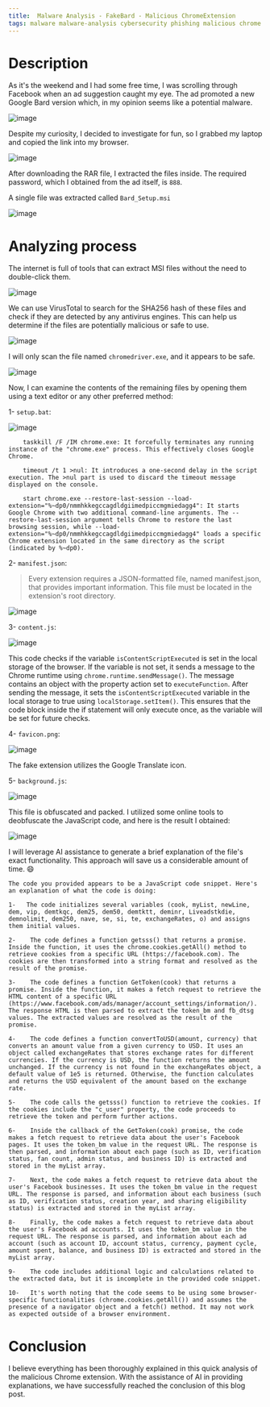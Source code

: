 ```yaml
---
title:  Malware Analysis - FakeBard - Malicious ChromeExtension
tags: malware malware-analysis cybersecurity phishing malicious chrome extension bard fake 
---
```


# Description

As it's the weekend and I had some free time, I was scrolling through Facebook when an ad suggestion caught my eye. The ad promoted a new Google Bard version which, in my opinion seems like a potential malware.

![image](https://github.com/ab2pentest/ab2pentest.github.io/assets/84577967/be073e8d-0765-41f7-8e65-f84e872f1ce1)

Despite my curiosity, I decided to investigate for fun, so I grabbed my laptop and copied the link into my browser.

![image](https://github.com/ab2pentest/ab2pentest.github.io/assets/84577967/46688f27-26d7-4d3a-9a22-03760695f729)

After downloading the RAR file, I extracted the files inside. The required password, which I obtained from the ad itself, is `888`.

A single file was extracted called `Bard_Setup.msi`

![image](https://github.com/ab2pentest/ab2pentest.github.io/assets/84577967/158c2480-b52e-4b35-a1fa-4d0f4f3d4551)

# Analyzing process

The internet is full of tools that can extract MSI files without the need to double-click them.

![image](https://github.com/ab2pentest/ab2pentest.github.io/assets/84577967/240aa5b2-d81e-4e2a-a3a6-47076ed90072)

We can use VirusTotal to search for the SHA256 hash of these files and check if they are detected by any antivirus engines.
This can help us determine if the files are potentially malicious or safe to use.

![image](https://github.com/ab2pentest/ab2pentest.github.io/assets/84577967/910127b3-2abc-4111-9568-8072bac361cd)

I will only scan the file named `chromedriver.exe`, and it appears to be safe.

![image](https://github.com/ab2pentest/ab2pentest.github.io/assets/84577967/f88b42ca-0004-4a77-a960-4581ba4f732f)

Now, I can examine the contents of the remaining files by opening them using a text editor or any other preferred method:

1- `setup.bat`:

![image](https://github.com/ab2pentest/ab2pentest.github.io/assets/84577967/3c0ec32f-24da-4522-949c-f7be6bdbe1c1)

```
    taskkill /F /IM chrome.exe: It forcefully terminates any running instance of the "chrome.exe" process. This effectively closes Google Chrome.

    timeout /t 1 >nul: It introduces a one-second delay in the script execution. The >nul part is used to discard the timeout message displayed on the console.

    start chrome.exe --restore-last-session --load-extension="%~dp0/nmmhkkegccagdldgiimedpiccmgmiedagg4": It starts Google Chrome with two additional command-line arguments. The --restore-last-session argument tells Chrome to restore the last browsing session, while --load-extension="%~dp0/nmmhkkegccagdldgiimedpiccmgmiedagg4" loads a specific Chrome extension located in the same directory as the script (indicated by %~dp0).
```

2- `manifest.json`:

> Every extension requires a JSON-formatted file, named manifest.json, that provides important information. This file must be located in the extension's root directory.

![image](https://github.com/ab2pentest/ab2pentest.github.io/assets/84577967/280d12e2-7545-419b-b83b-9f8032e7ef3a)

3- `content.js`:

![image](https://github.com/ab2pentest/ab2pentest.github.io/assets/84577967/c7b4f604-3c2f-4cfe-9c30-d3aa32505dc0)

This code checks if the variable `isContentScriptExecuted` is set in the local storage of the browser.
If the variable is not set, it sends a message to the Chrome runtime using `chrome.runtime.sendMessage()`.
The message contains an object with the property action set to `executeFunction`.
After sending the message, it sets the `isContentScriptExecuted` variable in the local storage to true using `localStorage.setItem()`.
This ensures that the code block inside the if statement will only execute once, as the variable will be set for future checks.

4- `favicon.png`:

![image](https://github.com/ab2pentest/ab2pentest.github.io/assets/84577967/64b594ea-3491-4840-b5b8-40b5d75c9a7f)

The fake extension utilizes the Google Translate icon.

5- `background.js`:

![image](https://github.com/ab2pentest/ab2pentest.github.io/assets/84577967/f5d9f4ee-c54d-4d3a-8b0e-916793a6f42c)

This file is obfuscated and packed. I utilized some online tools to deobfuscate the JavaScript code, and here is the result I obtained:

![image](https://github.com/ab2pentest/ab2pentest.github.io/assets/84577967/721c12ff-b351-443c-b742-7abb967fdc95)

I will leverage AI assistance to generate a brief explanation of the file's exact functionality. This approach will save us a considerable amount of time. 😄

```
The code you provided appears to be a JavaScript code snippet. Here's an explanation of what the code is doing:

1-   The code initializes several variables (cook, myList, newLine, dem, vip, demtkqc, dem25, dem50, demtktt, deminr, Liveadstkdie, demnolimit, dem250, nave, se, si, te, exchangeRates, o) and assigns them initial values.

2-    The code defines a function getsss() that returns a promise. Inside the function, it uses the chrome.cookies.getAll() method to retrieve cookies from a specific URL (https://facebook.com). The cookies are then transformed into a string format and resolved as the result of the promise.

3-    The code defines a function GetToken(cook) that returns a promise. Inside the function, it makes a fetch request to retrieve the HTML content of a specific URL (https://www.facebook.com/ads/manager/account_settings/information/). The response HTML is then parsed to extract the token_bm and fb_dtsg values. The extracted values are resolved as the result of the promise.

4-    The code defines a function convertToUSD(amount, currency) that converts an amount value from a given currency to USD. It uses an object called exchangeRates that stores exchange rates for different currencies. If the currency is USD, the function returns the amount unchanged. If the currency is not found in the exchangeRates object, a default value of 1e5 is returned. Otherwise, the function calculates and returns the USD equivalent of the amount based on the exchange rate.

5-    The code calls the getsss() function to retrieve the cookies. If the cookies include the "c_user" property, the code proceeds to retrieve the token and perform further actions.

6-    Inside the callback of the GetToken(cook) promise, the code makes a fetch request to retrieve data about the user's Facebook pages. It uses the token_bm value in the request URL. The response is then parsed, and information about each page (such as ID, verification status, fan count, admin status, and business ID) is extracted and stored in the myList array.

7-    Next, the code makes a fetch request to retrieve data about the user's Facebook businesses. It uses the token_bm value in the request URL. The response is parsed, and information about each business (such as ID, verification status, creation year, and sharing eligibility status) is extracted and stored in the myList array.

8-    Finally, the code makes a fetch request to retrieve data about the user's Facebook ad accounts. It uses the token_bm value in the request URL. The response is parsed, and information about each ad account (such as account ID, account status, currency, payment cycle, amount spent, balance, and business ID) is extracted and stored in the myList array.

9-    The code includes additional logic and calculations related to the extracted data, but it is incomplete in the provided code snippet.

10-   It's worth noting that the code seems to be using some browser-specific functionalities (chrome.cookies.getAll()) and assumes the presence of a navigator object and a fetch() method. It may not work as expected outside of a browser environment.
```

# Conclusion

I believe everything has been thoroughly explained in this quick analysis of the malicious Chrome extension. With the assistance of AI in providing explanations, we have successfully reached the conclusion of this blog post.
